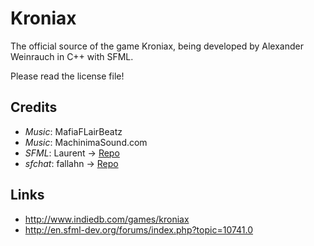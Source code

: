 Kroniax
======

The official source of the game Kroniax, being developed by Alexander Weinrauch in C++ with SFML.

Please read the license file!

Credits
-------

* *Music*: MafiaFLairBeatz
* *Music*: MachinimaSound.com
* *SFML*: Laurent -> [Repo](https://github.com/LaurentGomila/SFML "Title")
* *sfchat*: fallahn -> [Repo](https://code.google.com/p/sfchat/ "Title")

Links
-----

* http://www.indiedb.com/games/kroniax 
* http://en.sfml-dev.org/forums/index.php?topic=10741.0
